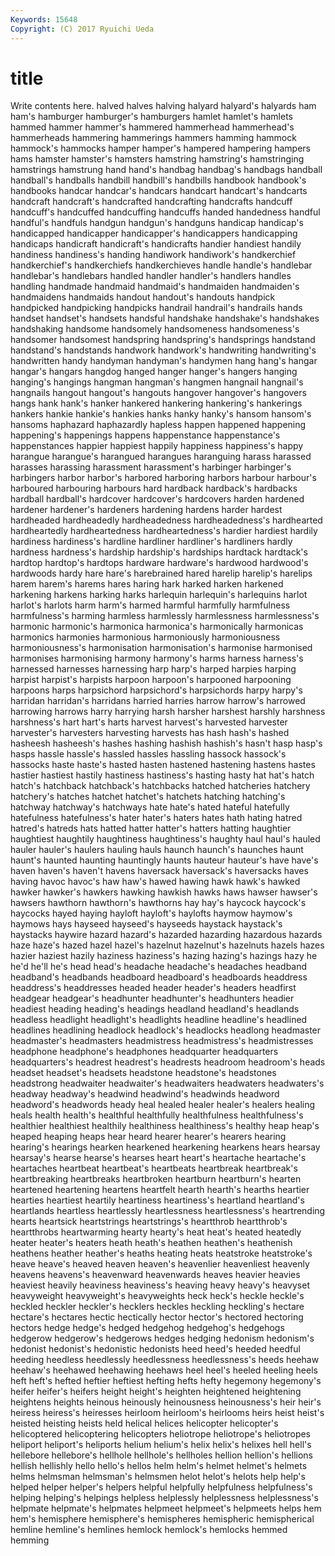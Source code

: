 ```yaml
---
Keywords: 15648 
Copyright: (C) 2017 Ryuichi Ueda
---
```


# title

Write contents here.
halved halves halving halyard halyard's halyards ham
ham's hamburger hamburger's hamburgers hamlet hamlet's hamlets hammed hammer hammer's
hammered hammerhead hammerhead's hammerheads hammering hammerings hammers hamming hammock hammock's
hammocks hamper hamper's hampered hampering hampers hams hamster hamster's hamsters
hamstring hamstring's hamstringing hamstrings hamstrung hand hand's handbag handbag's handbags
handball handball's handballs handbill handbill's handbills handbook handbook's handbooks handcar
handcar's handcars handcart handcart's handcarts handcraft handcraft's handcrafted handcrafting handcrafts
handcuff handcuff's handcuffed handcuffing handcuffs handed handedness handful handful's handfuls
handgun handgun's handguns handicap handicap's handicapped handicapper handicapper's handicappers handicapping
handicaps handicraft handicraft's handicrafts handier handiest handily handiness handiness's handing
handiwork handiwork's handkerchief handkerchief's handkerchiefs handkerchieves handle handle's handlebar handlebar's
handlebars handled handler handler's handlers handles handling handmade handmaid handmaid's
handmaiden handmaiden's handmaidens handmaids handout handout's handouts handpick handpicked handpicking
handpicks handrail handrail's handrails hands handset handset's handsets handsful handshake
handshake's handshakes handshaking handsome handsomely handsomeness handsomeness's handsomer handsomest handspring
handspring's handsprings handstand handstand's handstands handwork handwork's handwriting handwriting's handwritten
handy handyman handyman's handymen hang hang's hangar hangar's hangars hangdog
hanged hanger hanger's hangers hanging hanging's hangings hangman hangman's hangmen
hangnail hangnail's hangnails hangout hangout's hangouts hangover hangover's hangovers hangs
hank hank's hanker hankered hankering hankering's hankerings hankers hankie hankie's
hankies hanks hanky hanky's hansom hansom's hansoms haphazard haphazardly hapless
happen happened happening happening's happenings happens happenstance happenstance's happenstances happier
happiest happily happiness happiness's happy harangue harangue's harangued harangues haranguing
harass harassed harasses harassing harassment harassment's harbinger harbinger's harbingers harbor
harbor's harbored harboring harbors harbour harbour's harboured harbouring harbours hard
hardback hardback's hardbacks hardball hardball's hardcover hardcover's hardcovers harden hardened
hardener hardener's hardeners hardening hardens harder hardest hardheaded hardheadedly hardheadedness
hardheadedness's hardhearted hardheartedly hardheartedness hardheartedness's hardier hardiest hardily hardiness hardiness's
hardline hardliner hardliner's hardliners hardly hardness hardness's hardship hardship's hardships
hardtack hardtack's hardtop hardtop's hardtops hardware hardware's hardwood hardwood's hardwoods
hardy hare hare's harebrained hared harelip harelip's harelips harem harem's
harems hares haring hark harked harken harkened harkening harkens harking
harks harlequin harlequin's harlequins harlot harlot's harlots harm harm's harmed
harmful harmfully harmfulness harmfulness's harming harmless harmlessly harmlessness harmlessness's harmonic
harmonic's harmonica harmonica's harmonically harmonicas harmonics harmonies harmonious harmoniously harmoniousness
harmoniousness's harmonisation harmonisation's harmonise harmonised harmonises harmonising harmony harmony's harms
harness harness's harnessed harnesses harnessing harp harp's harped harpies harping
harpist harpist's harpists harpoon harpoon's harpooned harpooning harpoons harps harpsichord
harpsichord's harpsichords harpy harpy's harridan harridan's harridans harried harries harrow
harrow's harrowed harrowing harrows harry harrying harsh harsher harshest harshly
harshness harshness's hart hart's harts harvest harvest's harvested harvester harvester's
harvesters harvesting harvests has hash hash's hashed hasheesh hasheesh's hashes
hashing hashish hashish's hasn't hasp hasp's hasps hassle hassle's hassled
hassles hassling hassock hassock's hassocks haste haste's hasted hasten hastened
hastening hastens hastes hastier hastiest hastily hastiness hastiness's hasting hasty
hat hat's hatch hatch's hatchback hatchback's hatchbacks hatched hatcheries hatchery
hatchery's hatches hatchet hatchet's hatchets hatching hatching's hatchway hatchway's hatchways
hate hate's hated hateful hatefully hatefulness hatefulness's hater hater's haters
hates hath hating hatred hatred's hatreds hats hatted hatter hatter's
hatters hatting haughtier haughtiest haughtily haughtiness haughtiness's haughty haul haul's
hauled hauler hauler's haulers hauling hauls haunch haunch's haunches haunt
haunt's haunted haunting hauntingly haunts hauteur hauteur's have have's haven
haven's haven't havens haversack haversack's haversacks haves having havoc havoc's
haw haw's hawed hawing hawk hawk's hawked hawker hawker's hawkers
hawking hawkish hawks haws hawser hawser's hawsers hawthorn hawthorn's hawthorns
hay hay's haycock haycock's haycocks hayed haying hayloft hayloft's haylofts
haymow haymow's haymows hays hayseed hayseed's hayseeds haystack haystack's haystacks
haywire hazard hazard's hazarded hazarding hazardous hazards haze haze's hazed
hazel hazel's hazelnut hazelnut's hazelnuts hazels hazes hazier haziest hazily
haziness haziness's hazing hazing's hazings hazy he he'd he'll he's
head head's headache headache's headaches headband headband's headbands headboard headboard's
headboards headdress headdress's headdresses headed header header's headers headfirst headgear
headgear's headhunter headhunter's headhunters headier headiest heading heading's headings headland
headland's headlands headless headlight headlight's headlights headline headline's headlined headlines
headlining headlock headlock's headlocks headlong headmaster headmaster's headmasters headmistress headmistress's
headmistresses headphone headphone's headphones headquarter headquarters headquarters's headrest headrest's headrests
headroom headroom's heads headset headset's headsets headstone headstone's headstones headstrong
headwaiter headwaiter's headwaiters headwaters headwaters's headway headway's headwind headwind's headwinds
headword headword's headwords heady heal healed healer healer's healers healing
heals health health's healthful healthfully healthfulness healthfulness's healthier healthiest healthily
healthiness healthiness's healthy heap heap's heaped heaping heaps hear heard
hearer hearer's hearers hearing hearing's hearings hearken hearkened hearkening hearkens
hears hearsay hearsay's hearse hearse's hearses heart heart's heartache heartache's
heartaches heartbeat heartbeat's heartbeats heartbreak heartbreak's heartbreaking heartbreaks heartbroken heartburn
heartburn's hearten heartened heartening heartens heartfelt hearth hearth's hearths heartier
hearties heartiest heartily heartiness heartiness's heartland heartland's heartlands heartless heartlessly
heartlessness heartlessness's heartrending hearts heartsick heartstrings heartstrings's heartthrob heartthrob's heartthrobs
heartwarming hearty hearty's heat heat's heated heatedly heater heater's heaters
heath heath's heathen heathen's heathenish heathens heather heather's heaths heating
heats heatstroke heatstroke's heave heave's heaved heaven heaven's heavenlier heavenliest
heavenly heavens heavens's heavenward heavenwards heaves heavier heavies heaviest heavily
heaviness heaviness's heaving heavy heavy's heavyset heavyweight heavyweight's heavyweights heck
heck's heckle heckle's heckled heckler heckler's hecklers heckles heckling heckling's
hectare hectare's hectares hectic hectically hector hector's hectored hectoring hectors
hedge hedge's hedged hedgehog hedgehog's hedgehogs hedgerow hedgerow's hedgerows hedges
hedging hedonism hedonism's hedonist hedonist's hedonistic hedonists heed heed's heeded
heedful heeding heedless heedlessly heedlessness heedlessness's heeds heehaw heehaw's heehawed
heehawing heehaws heel heel's heeled heeling heels heft heft's hefted
heftier heftiest hefting hefts hefty hegemony hegemony's heifer heifer's heifers
height height's heighten heightened heightening heightens heights heinous heinously heinousness
heinousness's heir heir's heiress heiress's heiresses heirloom heirloom's heirlooms heirs
heist heist's heisted heisting heists held helical helices helicopter helicopter's
helicoptered helicoptering helicopters heliotrope heliotrope's heliotropes heliport heliport's heliports helium
helium's helix helix's helixes hell hell's hellebore hellebore's hellhole hellhole's
hellholes hellion hellion's hellions hellish hellishly hello hello's hellos helm
helm's helmet helmet's helmets helms helmsman helmsman's helmsmen helot helot's
helots help help's helped helper helper's helpers helpful helpfully helpfulness
helpfulness's helping helping's helpings helpless helplessly helplessness helplessness's helpmate helpmate's
helpmates helpmeet helpmeet's helpmeets helps hem hem's hemisphere hemisphere's hemispheres
hemispheric hemispherical hemline hemline's hemlines hemlock hemlock's hemlocks hemmed hemming
